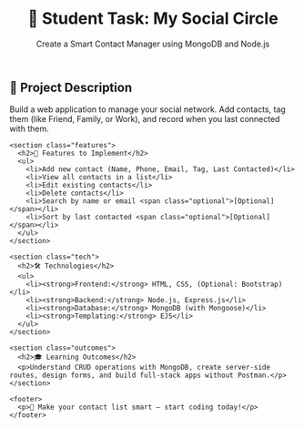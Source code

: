 <!DOCTYPE html>
<html lang="en">
<head>
  <meta charset="UTF-8" />
  <meta name="viewport" content="width=device-width, initial-scale=1.0"/>
  <title>Student Task – My Social Circle</title>
  <link rel="stylesheet" href="style.css" />
</head>
<body>
  <header>
    <h1>📱 Student Task: My Social Circle</h1>
    <p>Create a Smart Contact Manager using MongoDB and Node.js</p>
  </header>

  <main>
    <section class="task-details">
      <h2>🧠 Project Description</h2>
      <p>Build a web application to manage your social network. Add contacts, tag them (like Friend, Family, or Work), and record when you last connected with them.</p>
    </section>

    <section class="features">
      <h2>🎯 Features to Implement</h2>
      <ul>
        <li>Add new contact (Name, Phone, Email, Tag, Last Contacted)</li>
        <li>View all contacts in a list</li>
        <li>Edit existing contacts</li>
        <li>Delete contacts</li>
        <li>Search by name or email <span class="optional">[Optional]</span></li>
        <li>Sort by last contacted <span class="optional">[Optional]</span></li>
      </ul>
    </section>

    <section class="tech">
      <h2>🛠 Technologies</h2>
      <ul>
        <li><strong>Frontend:</strong> HTML, CSS, (Optional: Bootstrap)</li>
        <li><strong>Backend:</strong> Node.js, Express.js</li>
        <li><strong>Database:</strong> MongoDB (with Mongoose)</li>
        <li><strong>Templating:</strong> EJS</li>
      </ul>
    </section>

    <section class="outcomes">
      <h2>🎓 Learning Outcomes</h2>
      <p>Understand CRUD operations with MongoDB, create server-side routes, design forms, and build full-stack apps without Postman.</p>
    </section>

    <footer>
      <p>📝 Make your contact list smart — start coding today!</p>
    </footer>
  </main>
</body>
</html>